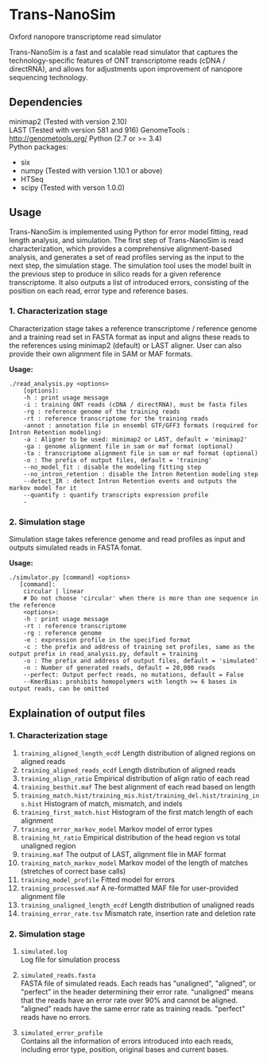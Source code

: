 # Trans-NanoSim
Oxford nanopore transcriptome read simulator

Trans-NanoSim is a fast and scalable read simulator that captures the technology-specific features of ONT transcriptome reads (cDNA / directRNA), and allows for adjustments upon improvement of nanopore sequencing technology.  

## Dependencies
minimap2 (Tested with version 2.10)  
LAST (Tested with version 581 and 916)
GenomeTools : http://genometools.org/
Python (2.7 or >= 3.4)  
Python packages:  
* six  
* numpy (Tested with version 1.10.1 or above)
* HTSeq  
* scipy (Tested with verson 1.0.0)

## Usage
Trans-NanoSim is implemented using Python for error model fitting, read length analysis, and simulation. The first step of Trans-NanoSim is read characterization, which provides a comprehensive alignment-based analysis, and generates a set of read profiles serving as the input to the next step, the simulation stage. The simulation tool uses the model built in the previous step to produce in silico reads for a given reference transcriptome. It also outputs a list of introduced errors, consisting of the position on each read, error type and reference bases.

### 1. Characterization stage  
Characterization stage takes a reference transcriptome / reference genome and a training read set in FASTA format as input and aligns these reads to the references using minimap2 (default) or LAST aligner. User can also provide their own alignment file in SAM or MAF formats.  

__Usage:__  
```
./read_analysis.py <options>  
    [options]:  
    -h : print usage message  
    -i : training ONT reads (cDNA / directRNA), must be fasta files  
    -rg : reference genome of the training reads  
    -rt : reference transcriptome for the training reads
    -annot : annotation file in ensembl GTF/GFF3 formats (required for Intron Retention modeling)  
    -a : Aligner to be used: minimap2 or LAST, default = 'minimap2' 
    -ga : genome alignment file in sam or maf format (optional)
    -ta : transcriptome alignment file in sam or maf format (optional)  
    -o : The prefix of output files, default = 'training'  
    --no_model_fit : disable the modeling fitting step  
    --no_intron_retention : disable the Intron Retention modeling step  
    --detect_IR : detect Intron Retention events and outputs the markov model for it  
    --quantify : quantify transcripts expression profile
    -
```

### 2. Simulation stage  
Simulation stage takes reference genome and read profiles as input and outputs simulated reads in FASTA fomat.  

__Usage:__  
```
./simulator.py [command] <options>  
   [command]:  
    circular | linear  
    # Do not choose 'circular' when there is more than one sequence in the reference  
    <options>:  
    -h : print usage message
    -rt : reference transcriptome
    -rg : reference genome
    -e : expression profile in the specified format  
    -c : the prefix and address of training set profiles, same as the output prefix in read_analysis.py, default = training  
    -o : The prefix and address of output files, default = 'simulated'  
    -n : Number of generated reads, default = 20,000 reads  
    --perfect: Output perfect reads, no mutations, default = False  
    --KmerBias: prohibits homopolymers with length >= 6 bases in output reads, can be omitted  
```


## Explaination of output files  
### 1. Characterization stage
1. `training_aligned_length_ecdf` Length distribution of aligned regions on aligned reads  
2. `training_aligned_reads_ecdf` Length distribution of aligned reads  
3. `training_align_ratio` Empirical distribution of align ratio of each read  
4. `training_besthit.maf` The best alignment of each read based on length  
5. `training_match.hist/training_mis.hist/training_del.hist/training_ins.hist` Histogram of match, mismatch, and indels  
6. `training_first_match.hist` Histogram of the first match length of each alignment  
7. `training_error_markov_model` Markov model of error types  
8. `training_ht_ratio` Empirical distribution of the head region vs total unaligned region  
9. `training.maf` The output of LAST, alignment file in MAF format  
10. `training_match_markov_model` Markov model of the length of matches (stretches of correct base calls)  
11. `training_model_profile` Fitted model for errors  
12. `training_processed.maf` A re-formatted MAF file for user-provided alignment file  
13. `training_unaligned_length_ecdf` Length distribution of unaligned reads  
14. `training_error_rate.tsv` Mismatch rate, insertion rate and deletion rate

### 2. Simulation stage  
1. `simulated.log`  
  Log file for simulation process  
  
2. `simulated_reads.fasta`  
  FASTA file of simulated reads. Each reads has "unaligned", "aligned", or "perfect" in the header determining their error rate. "unaligned" means that the reads have an error rate over 90% and cannot be aligned. "aligned" reads have the same error rate as training reads. "perfect" reads have no errors.  
  
3. `simulated_error_profile`  
  Contains all the information of errors introduced into each reads, including error type, position, original bases and current bases. 
